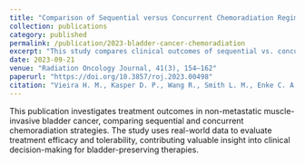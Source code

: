 ```yaml
---
title: "Comparison of Sequential versus Concurrent Chemoradiation Regimens in Non-Metastatic Muscle-Invasive Bladder Cancer"
collection: publications
category: published
permalink: /publication/2023-bladder-cancer-chemoradiation
excerpt: "This study compares clinical outcomes of sequential vs. concurrent chemoradiation in patients with non-metastatic muscle-invasive bladder cancer."
date: 2023-09-21
venue: "Radiation Oncology Journal, 41(3), 154–162"
paperurl: "https://doi.org/10.3857/roj.2023.00498"
citation: "Vieira H. M., Kasper D. P., Wang R., Smith L. M., Enke C. A., Bergan R. C., et al. (2023). \"Comparison of Sequential versus Concurrent Chemoradiation Regimens in Non-Metastatic Muscle-Invasive Bladder Cancer.\" <i>Radiation Oncology Journal</i>, 41(3), 154–162."
---
```


This publication investigates treatment outcomes in non-metastatic muscle-invasive bladder cancer, comparing sequential and concurrent chemoradiation strategies. The study uses real-world data to evaluate treatment efficacy and tolerability, contributing valuable insight into clinical decision-making for bladder-preserving therapies.
